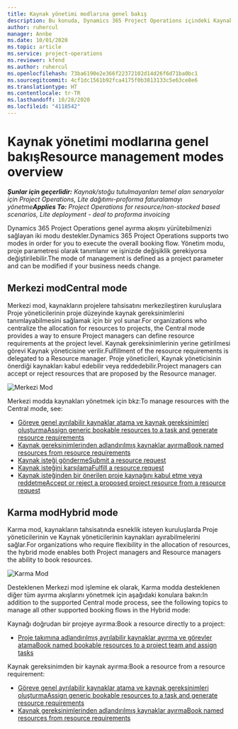 ```yaml
---
title: Kaynak yönetimi modlarına genel bakış
description: Bu konuda, Dynamics 365 Project Operations içindeki Kaynak yönetimi özellikleri hakkında bilgiler sağlanmaktadır.
author: ruhercul
manager: Annbe
ms.date: 10/01/2020
ms.topic: article
ms.service: project-operations
ms.reviewer: kfend
ms.author: ruhercul
ms.openlocfilehash: 73ba6190e2e366f22372102d14d26f6d71ba0bc1
ms.sourcegitcommit: 4cf1dc1561b92fca4175f0b3813133c5e63ce8e6
ms.translationtype: HT
ms.contentlocale: tr-TR
ms.lasthandoff: 10/28/2020
ms.locfileid: "4118542"
---
```

# <a name="resource-management-modes-overview"></a><span data-ttu-id="e8c7a-103">Kaynak yönetimi modlarına genel bakış</span><span class="sxs-lookup"><span data-stu-id="e8c7a-103">Resource management modes overview</span></span>

<span data-ttu-id="e8c7a-104">_**Şunlar için geçerlidir:** Kaynak/stoğu tutulmayanları temel alan senaryolar için Project Operations, Lite dağıtımı-proforma faturalamayı yönetme_</span><span class="sxs-lookup"><span data-stu-id="e8c7a-104">_**Applies To:** Project Operations for resource/non-stocked based scenarios, Lite deployment - deal to proforma invoicing_</span></span>


<span data-ttu-id="e8c7a-105">Dynamics 365 Project Operations genel ayırma akışını yürütebilmenizi sağlayan iki modu destekler.</span><span class="sxs-lookup"><span data-stu-id="e8c7a-105">Dynamics 365 Project Operations supports two modes in order for you to execute the overall booking flow.</span></span> <span data-ttu-id="e8c7a-106">Yönetim modu, proje parametresi olarak tanımlanır ve işinizde değişiklik gerekiyorsa değiştirilebilir.</span><span class="sxs-lookup"><span data-stu-id="e8c7a-106">The mode of management is defined as a project parameter and can be modified if your business needs change.</span></span>    

## <a name="central-mode"></a><span data-ttu-id="e8c7a-107">Merkezi mod</span><span class="sxs-lookup"><span data-stu-id="e8c7a-107">Central mode</span></span>
<span data-ttu-id="e8c7a-108">Merkezi mod, kaynakların projelere tahsisatını merkezileştiren kuruluşlara Proje yöneticilerinin proje düzeyinde kaynak gereksinimlerini tanımlayabilmesini sağlamak için bir yol sunar.</span><span class="sxs-lookup"><span data-stu-id="e8c7a-108">For organizations who centralize the allocation for resources to projects, the Central mode provides a way to ensure Project managers can define resource requirements at the project level.</span></span> <span data-ttu-id="e8c7a-109">Kaynak gereksinimlerinin yerine getirilmesi görevi Kaynak yöneticisine verilir.</span><span class="sxs-lookup"><span data-stu-id="e8c7a-109">Fulfillment of the resource requirements is delegated to a Resource manager.</span></span> <span data-ttu-id="e8c7a-110">Proje yöneticileri, Kaynak yöneticisinin önerdiği kaynakları kabul edebilir veya reddedebilir.</span><span class="sxs-lookup"><span data-stu-id="e8c7a-110">Project managers can accept or reject resources that are proposed by the Resource manager.</span></span>

![Merkezi Mod](./media/resource-management-central.png)

<span data-ttu-id="e8c7a-112">Merkezi modda kaynakları yönetmek için bkz:</span><span class="sxs-lookup"><span data-stu-id="e8c7a-112">To manage resources with the Central mode, see:</span></span>

- [<span data-ttu-id="e8c7a-113">Göreve genel ayrılabilir kaynaklar atama ve kaynak gereksinimleri oluşturma</span><span class="sxs-lookup"><span data-stu-id="e8c7a-113">Assign generic bookable resources to a task and generate resource requirements</span></span>](https://docs.microsoft.com/dynamics365/project-service/assign-generic-bookable-resource)
- [<span data-ttu-id="e8c7a-114">Kaynak gereksinimlerinden adlandırılmış kaynaklar ayırma</span><span class="sxs-lookup"><span data-stu-id="e8c7a-114">Book named resources from resource requirements</span></span>](https://docs.microsoft.com/dynamics365/project-service/book-named-resource)
- [<span data-ttu-id="e8c7a-115">Kaynak isteği gönderme</span><span class="sxs-lookup"><span data-stu-id="e8c7a-115">Submit a resource request</span></span>](https://docs.microsoft.com/dynamics365/project-service/submit-resource-request)
- [<span data-ttu-id="e8c7a-116">Kaynak isteğini karşılama</span><span class="sxs-lookup"><span data-stu-id="e8c7a-116">Fulfill a resource request</span></span>](https://docs.microsoft.com/dynamics365/project-service/resource-management-fulfill-requests)
- [<span data-ttu-id="e8c7a-117">Kaynak isteğinden bir önerilen proje kaynağını kabul etme veya reddetme</span><span class="sxs-lookup"><span data-stu-id="e8c7a-117">Accept or reject a proposed project resource from a resource request</span></span>](https://docs.microsoft.com/dynamics365/project-service/accept-reject-proposed-resource)

## <a name="hybrid-mode"></a><span data-ttu-id="e8c7a-118">Karma mod</span><span class="sxs-lookup"><span data-stu-id="e8c7a-118">Hybrid mode</span></span>
<span data-ttu-id="e8c7a-119">Karma mod, kaynakların tahsisatında esneklik isteyen kuruluşlarda Proje yöneticilerinin ve Kaynak yöneticilerinin kaynakları ayırabilmelerini sağlar.</span><span class="sxs-lookup"><span data-stu-id="e8c7a-119">For organizations who require flexibility in the allocation of resources, the hybrid mode enables both Project managers and Resource managers the ability to book resources.</span></span>

![Karma Mod](./media/resource-management-hybrid.png)

<span data-ttu-id="e8c7a-121">Desteklenen Merkezi mod işlemine ek olarak, Karma modda desteklenen diğer tüm ayırma akışlarını yönetmek için aşağıdaki konulara bakın:</span><span class="sxs-lookup"><span data-stu-id="e8c7a-121">In addition to the supported Central mode process, see the following topics to manage all other supported booking flows in the Hybrid mode:</span></span>

<span data-ttu-id="e8c7a-122">Kaynağı doğrudan bir projeye ayırma:</span><span class="sxs-lookup"><span data-stu-id="e8c7a-122">Book a resource directly to a project:</span></span>
- [<span data-ttu-id="e8c7a-123">Proje takımına adlandırılmış ayrılabilir kaynaklar ayırma ve görevler atama</span><span class="sxs-lookup"><span data-stu-id="e8c7a-123">Book named bookable resources to a project team and assign tasks</span></span>](https://docs.microsoft.com/dynamics365/project-service/assign-named-bookable-resource)

<span data-ttu-id="e8c7a-124">Kaynak gereksinimden bir kaynak ayırma:</span><span class="sxs-lookup"><span data-stu-id="e8c7a-124">Book a resource from a resource requirement:</span></span>
- [<span data-ttu-id="e8c7a-125">Göreve genel ayrılabilir kaynaklar atama ve kaynak gereksinimleri oluşturma</span><span class="sxs-lookup"><span data-stu-id="e8c7a-125">Assign generic bookable resources to a task and generate resource requirements</span></span>](https://docs.microsoft.com/dynamics365/project-service/assign-generic-bookable-resource)
- [<span data-ttu-id="e8c7a-126">Kaynak gereksinimlerinden adlandırılmış kaynaklar ayırma</span><span class="sxs-lookup"><span data-stu-id="e8c7a-126">Book named resources from resource requirements</span></span>](https://docs.microsoft.com/dynamics365/project-service/book-named-resource)

